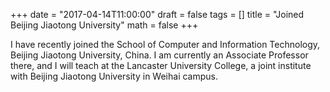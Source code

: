 +++
date = "2017-04-14T11:00:00"
draft = false
tags = []
title = "Joined Beijing Jiaotong University"
math = false
+++

I have recently joined the School of Computer and Information Technology, Beijing Jiaotong University, China. I am currently an Associate Professor there, and I will teach at the Lancaster University College, a joint institute with Beijing Jiaotong University in Weihai campus. 



